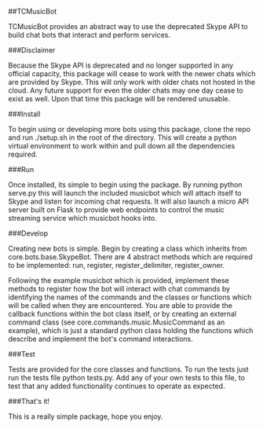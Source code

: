 ##TCMusicBot

TCMusicBot provides an abstract way to use the deprecated Skype API to build chat bots that interact and perform services.

###Disclaimer

Because the Skype API is deprecated and no longer supported in any official capacity, this package will cease to work with the newer
chats which are provided by Skype. This will only work with older chats not hosted in the cloud. Any future support for even the older chats
may one day cease to exist as well. Upon that time this package will be rendered unusable.

###Install

To begin using or developing more bots using this package, clone the repo and run ./setup.sh in the root of the directory.
This will create a python virtual environment to work within and pull down all the dependencies required.

###Run

Once installed, its simple to begin using the package. By running python serve.py this will launch the included musicbot which
will attach itself to Skype and listen for incoming chat requests.
It will also launch a micro API server built on Flask to provide web endpoints to control the music streaming service which musicbot
hooks into.

###Develop

Creating new bots is simple. Begin by creating a class which inherits from core.bots.base.SkypeBot. There are 4 abstract methods which
are required to be implemented: run, register, register_delimiter, register_owner.

Following the example musicbot which is provided, implement these methods to register how the bot will interact with chat commands by
identifying the names of the commands and the classes or functions which will be called when they are encountered. You are able to provide
the callback functions within the bot class itself, or by creating an external command class (see core.commands.music.MusicCommand as an example),
which is just a standard python class holding the functions which describe and implement the bot's command interactions.

###Test

Tests are provided for the core classes and functions. To run the tests just run the tests file python tests.py. Add any of your own tests to this file,
to test that any added functionality continues to operate as expected.

###That's it!

This is a really simple package, hope you enjoy.
